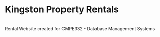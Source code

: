 <h1>Kingston Property Rentals</h1><br>
Rental Website created for CMPE332 - Database Management Systems
